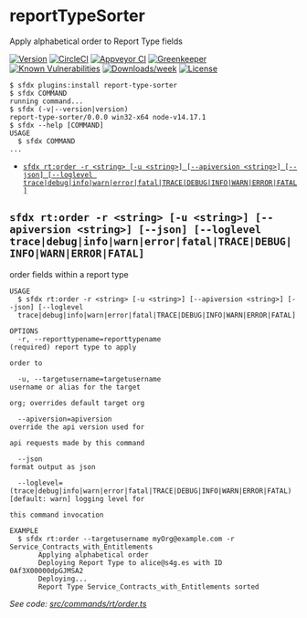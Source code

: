 reportTypeSorter
================

Apply alphabetical order to Report Type fields

[![Version](https://img.shields.io/npm/v/reportTypeSorter.svg)](https://npmjs.org/package/reportTypeSorter)
[![CircleCI](https://circleci.com/gh/jesuRule/reportTypeSorter/tree/master.svg?style=shield)](https://circleci.com/gh/jesuRule/reportTypeSorter/tree/master)
[![Appveyor CI](https://ci.appveyor.com/api/projects/status/github/jesuRule/reportTypeSorter?branch=master&svg=true)](https://ci.appveyor.com/project/heroku/reportTypeSorter/branch/master)
[![Greenkeeper](https://badges.greenkeeper.io/jesuRule/reportTypeSorter.svg)](https://greenkeeper.io/)
[![Known Vulnerabilities](https://snyk.io/test/github/jesuRule/reportTypeSorter/badge.svg)](https://snyk.io/test/github/jesuRule/reportTypeSorter)
[![Downloads/week](https://img.shields.io/npm/dw/reportTypeSorter.svg)](https://npmjs.org/package/reportTypeSorter)
[![License](https://img.shields.io/npm/l/reportTypeSorter.svg)](https://github.com/jesuRule/reportTypeSorter/blob/master/package.json)

<!-- toc -->

<!-- tocstop -->
<!-- install -->
<!-- usage -->
```sh-session
$ sfdx plugins:install report-type-sorter
$ sfdx COMMAND
running command...
$ sfdx (-v|--version|version)
report-type-sorter/0.0.0 win32-x64 node-v14.17.1
$ sfdx --help [COMMAND]
USAGE
  $ sfdx COMMAND
...
```
<!-- usagestop -->
<!-- commands -->
* [`sfdx rt:order -r <string> [-u <string>] [--apiversion <string>] [--json] [--loglevel trace|debug|info|warn|error|fatal|TRACE|DEBUG|INFO|WARN|ERROR|FATAL]`](#sfdx-rtorder--r-string--u-string---apiversion-string---json---loglevel-tracedebuginfowarnerrorfataltracedebuginfowarnerrorfatal)

## `sfdx rt:order -r <string> [-u <string>] [--apiversion <string>] [--json] [--loglevel trace|debug|info|warn|error|fatal|TRACE|DEBUG|INFO|WARN|ERROR|FATAL]`

order fields within a report type

```
USAGE
  $ sfdx rt:order -r <string> [-u <string>] [--apiversion <string>] [--json] [--loglevel 
  trace|debug|info|warn|error|fatal|TRACE|DEBUG|INFO|WARN|ERROR|FATAL]

OPTIONS
  -r, --reporttypename=reporttypename                                               (required) report type to apply
                                                                                    order to

  -u, --targetusername=targetusername                                               username or alias for the target
                                                                                    org; overrides default target org

  --apiversion=apiversion                                                           override the api version used for
                                                                                    api requests made by this command

  --json                                                                            format output as json

  --loglevel=(trace|debug|info|warn|error|fatal|TRACE|DEBUG|INFO|WARN|ERROR|FATAL)  [default: warn] logging level for
                                                                                    this command invocation

EXAMPLE
  $ sfdx rt:order --targetusername myOrg@example.com -r Service_Contracts_with_Entitlements
       Applying alphabetical order
       Deploying Report Type to alice@s4g.es with ID 0Af3X00000dpGJMSA2
       Deploying...
       Report Type Service_Contracts_with_Entitlements sorted
```

_See code: [src/commands/rt/order.ts](https://github.com/jesuRule/reportTypeSorter/blob/v0.0.0/src/commands/rt/order.ts)_
<!-- commandsstop -->
